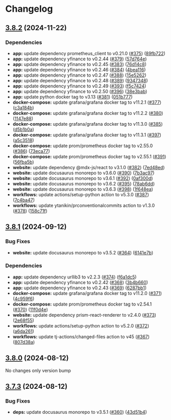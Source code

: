 # Changelog

## [3.8.2](https://github.com/pbrissaud/suivi-bourse/compare/v3.8.1...v3.8.2) (2024-11-22)


### Dependencies

* **app:** update dependency prometheus_client to v0.21.0 ([#375](https://github.com/pbrissaud/suivi-bourse/issues/375)) ([89fb722](https://github.com/pbrissaud/suivi-bourse/commit/89fb72261c52dfd3c1cb30b1ced0a6bdd9ec72f2))
* **app:** update dependency yfinance to v0.2.44 ([#379](https://github.com/pbrissaud/suivi-bourse/issues/379)) ([57d764e](https://github.com/pbrissaud/suivi-bourse/commit/57d764e8039db2234e1544f37176eb9128f9d697))
* **app:** update dependency yfinance to v0.2.45 ([#383](https://github.com/pbrissaud/suivi-bourse/issues/383)) ([76d14c8](https://github.com/pbrissaud/suivi-bourse/commit/76d14c8220fbfbd27be17b2152a1836af139c647))
* **app:** update dependency yfinance to v0.2.46 ([#384](https://github.com/pbrissaud/suivi-bourse/issues/384)) ([4bea116](https://github.com/pbrissaud/suivi-bourse/commit/4bea116bc33a730e11c17ebe69817a1d8cefd042))
* **app:** update dependency yfinance to v0.2.47 ([#388](https://github.com/pbrissaud/suivi-bourse/issues/388)) ([15e5262](https://github.com/pbrissaud/suivi-bourse/commit/15e5262c1d0f05848a20303eb5ea2ad617553e79))
* **app:** update dependency yfinance to v0.2.48 ([#389](https://github.com/pbrissaud/suivi-bourse/issues/389)) ([9347348](https://github.com/pbrissaud/suivi-bourse/commit/93473486e52a7fccc2b6ce4afe8460f2383f022b))
* **app:** update dependency yfinance to v0.2.49 ([#393](https://github.com/pbrissaud/suivi-bourse/issues/393)) ([f5c7424](https://github.com/pbrissaud/suivi-bourse/commit/f5c742492912bc0502d51dd6ed8186b0fb5c5d68))
* **app:** update dependency yfinance to v0.2.50 ([#396](https://github.com/pbrissaud/suivi-bourse/issues/396)) ([38e3bab](https://github.com/pbrissaud/suivi-bourse/commit/38e3bab22332213aaa60239c008678c6b9ea3872))
* **app:** update python docker tag to v3.13 ([#381](https://github.com/pbrissaud/suivi-bourse/issues/381)) ([051b777](https://github.com/pbrissaud/suivi-bourse/commit/051b77758444df2805337348fdffee154ef1e671))
* **docker-compose:** update grafana/grafana docker tag to v11.2.1 ([#377](https://github.com/pbrissaud/suivi-bourse/issues/377)) ([c3a184b](https://github.com/pbrissaud/suivi-bourse/commit/c3a184bb815d4aab242362345f7161533f8688e0))
* **docker-compose:** update grafana/grafana docker tag to v11.2.2 ([#380](https://github.com/pbrissaud/suivi-bourse/issues/380)) ([1147e88](https://github.com/pbrissaud/suivi-bourse/commit/1147e888069cf436a4d8fdc6ddf834e9d1ad722d))
* **docker-compose:** update grafana/grafana docker tag to v11.3.0 ([#385](https://github.com/pbrissaud/suivi-bourse/issues/385)) ([d5b1b0a](https://github.com/pbrissaud/suivi-bourse/commit/d5b1b0a238275ee8925875a6dec9f63826050f62))
* **docker-compose:** update grafana/grafana docker tag to v11.3.1 ([#397](https://github.com/pbrissaud/suivi-bourse/issues/397)) ([a5c3518](https://github.com/pbrissaud/suivi-bourse/commit/a5c3518a4f5dac44dc6c7595bcf9856b8f17759f))
* **docker-compose:** update prom/prometheus docker tag to v2.55.0 ([#386](https://github.com/pbrissaud/suivi-bourse/issues/386)) ([73eca77](https://github.com/pbrissaud/suivi-bourse/commit/73eca771796b96b89572bb36900afcb01e333994))
* **docker-compose:** update prom/prometheus docker tag to v2.55.1 ([#391](https://github.com/pbrissaud/suivi-bourse/issues/391)) ([56fba5b](https://github.com/pbrissaud/suivi-bourse/commit/56fba5b8b40d50abe232b9d20ffd9f75aed4ff59))
* **website:** update dependency @mdx-js/react to v3.1.0 ([#382](https://github.com/pbrissaud/suivi-bourse/issues/382)) ([7ed48ed](https://github.com/pbrissaud/suivi-bourse/commit/7ed48ed65bbea51addafed89e3c674159d4922f6))
* **website:** update docusaurus monorepo to v3.6.0 ([#390](https://github.com/pbrissaud/suivi-bourse/issues/390)) ([7b3ac97](https://github.com/pbrissaud/suivi-bourse/commit/7b3ac973b5fcb1f33543c37c334d512672d43223))
* **website:** update docusaurus monorepo to v3.6.1 ([#392](https://github.com/pbrissaud/suivi-bourse/issues/392)) ([0af300d](https://github.com/pbrissaud/suivi-bourse/commit/0af300d550910bcdce24454c645992e6b7a5e8ce))
* **website:** update docusaurus monorepo to v3.6.2 ([#395](https://github.com/pbrissaud/suivi-bourse/issues/395)) ([78ab6dd](https://github.com/pbrissaud/suivi-bourse/commit/78ab6ddfd0450f1596265438acbd21903466f88e))
* **website:** update docusaurus monorepo to v3.6.3 ([#398](https://github.com/pbrissaud/suivi-bourse/issues/398)) ([1f648ea](https://github.com/pbrissaud/suivi-bourse/commit/1f648eae4ff343168e69dbb629456c6159212c3a))
* **workflows:** update actions/setup-python action to v5.3.0 ([#387](https://github.com/pbrissaud/suivi-bourse/issues/387)) ([7c4ba47](https://github.com/pbrissaud/suivi-bourse/commit/7c4ba477c569c25d77ba0e3420e9facad9f7cc32))
* **workflows:** update ytanikin/prconventionalcommits action to v1.3.0 ([#378](https://github.com/pbrissaud/suivi-bourse/issues/378)) ([158c71f](https://github.com/pbrissaud/suivi-bourse/commit/158c71ff3fa757aa1629285b0e199207d9f962a1))

## [3.8.1](https://github.com/pbrissaud/suivi-bourse/compare/v3.8.0...v3.8.1) (2024-09-12)


### Bug Fixes

* **website:** update docusaurus monorepo to v3.5.2 ([#364](https://github.com/pbrissaud/suivi-bourse/issues/364)) ([6141e7b](https://github.com/pbrissaud/suivi-bourse/commit/6141e7b04e795854d60c075af7a468f7164b68ce))


### Dependencies

* **app:** update dependency urllib3 to v2.2.3 ([#374](https://github.com/pbrissaud/suivi-bourse/issues/374)) ([f6a1dc5](https://github.com/pbrissaud/suivi-bourse/commit/f6a1dc5f673abd4a588a5a41b0f27d6a4b67dea4))
* **app:** update dependency yfinance to v0.2.42 ([#368](https://github.com/pbrissaud/suivi-bourse/issues/368)) ([3b4b660](https://github.com/pbrissaud/suivi-bourse/commit/3b4b660b13318af42d089212a18ff41d12817b2c))
* **app:** update dependency yfinance to v0.2.43 ([#369](https://github.com/pbrissaud/suivi-bourse/issues/369)) ([6287bb1](https://github.com/pbrissaud/suivi-bourse/commit/6287bb1889cd12c866fa1a84a0768ce4bc946c21))
* **docker-compose:** update grafana/grafana docker tag to v11.2.0 ([#371](https://github.com/pbrissaud/suivi-bourse/issues/371)) ([4c959f6](https://github.com/pbrissaud/suivi-bourse/commit/4c959f6e4a5aa5f75335c0f9b9458fcaa06e1778))
* **docker-compose:** update prom/prometheus docker tag to v2.54.1 ([#370](https://github.com/pbrissaud/suivi-bourse/issues/370)) ([11f0d4e](https://github.com/pbrissaud/suivi-bourse/commit/11f0d4e3245346ae09c63f0b042f57c740755b70))
* **website:** update dependency prism-react-renderer to v2.4.0 ([#373](https://github.com/pbrissaud/suivi-bourse/issues/373)) ([2e68f55](https://github.com/pbrissaud/suivi-bourse/commit/2e68f559579bcb075874e3c22626e7c5b378a5b7))
* **workflows:** update actions/setup-python action to v5.2.0 ([#372](https://github.com/pbrissaud/suivi-bourse/issues/372)) ([a6da261](https://github.com/pbrissaud/suivi-bourse/commit/a6da2617826f50c1869371db5c11a4e14661f534))
* **workflows:** update tj-actions/changed-files action to v45 ([#367](https://github.com/pbrissaud/suivi-bourse/issues/367)) ([807d38a](https://github.com/pbrissaud/suivi-bourse/commit/807d38aa2b334ce8954ca525af1c89200ae791de))

## [3.8.0](https://github.com/pbrissaud/suivi-bourse/compare/v3.7.3...v3.8.0) (2024-08-12)

No changes only version bump

## [3.7.3](https://github.com/pbrissaud/suivi-bourse/compare/v3.7.2...v3.7.3) (2024-08-12)


### Bug Fixes

* **deps:** update docusaurus monorepo to v3.5.1 ([#360](https://github.com/pbrissaud/suivi-bourse/issues/360)) ([43d51b4](https://github.com/pbrissaud/suivi-bourse/commit/43d51b400906303eec51e3faa7760d42dc5e9cf5))

